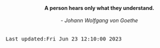
<div align="center"><b><span>A person hears only what they understand.</span></b><br><br><i> - Johann Wolfgang von Goethe</i></div>
<br><br><kbd>Last updated:Fri Jun 23 12:10:00 2023</kbd>